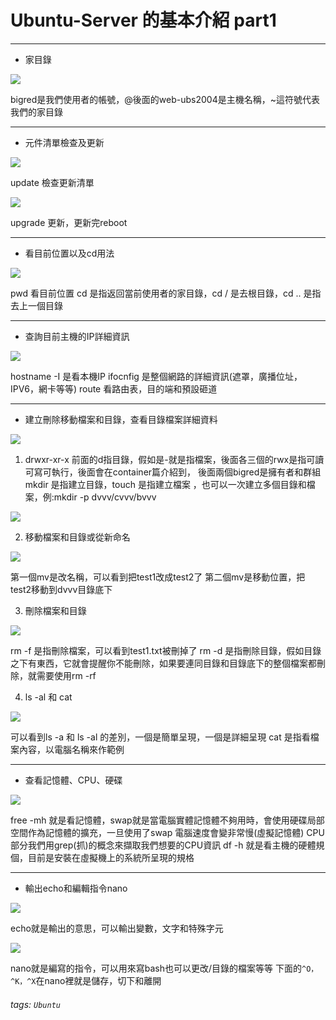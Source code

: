 # Ubuntu-Server 的基本介紹 part1

---
* 家目錄

![](https://i.imgur.com/F6MHeac.jpg)

bigred是我們使用者的帳號，@後面的web-ubs2004是主機名稱，~這符號代表我們的家目錄

---

* 元件清單檢查及更新

![](https://i.imgur.com/5uugSXi.jpg)

update 檢查更新清單

![](https://i.imgur.com/nzRqJYw.jpg)

upgrade 更新，更新完reboot

---

* 看目前位置以及cd用法

![](https://i.imgur.com/PDfvY8n.jpg)

pwd 看目前位置
cd 是指返回當前使用者的家目錄，cd / 是去根目錄，cd .. 是指去上一個目錄

---

* 查詢目前主機的IP詳細資訊

![](https://i.imgur.com/j5mayBB.jpg)

hostname -I 是看本機IP
ifocnfig 是整個網路的詳細資訊(遮罩，廣播位址，IPV6，網卡等等)
route 看路由表，目的端和預設砸道

---

* 建立刪除移動檔案和目錄，查看目錄檔案詳細資料

![](https://i.imgur.com/Q3OQYsY.jpg)

1. drwxr-xr-x 前面的d指目錄，假如是-就是指檔案，後面各三個的rwx是指可讀可寫可執行，後面會在container篇介紹到， 後面兩個bigred是擁有者和群組
mkdir 是指建立目錄，touch 是指建立檔案 ，也可以一次建立多個目錄和檔案，例:mkdir -p dvvv/cvvv/bvvv

![](https://i.imgur.com/OUzsVRQ.jpg)

2. 移動檔案和目錄或從新命名

![](https://i.imgur.com/hLY4zY4.jpg)

第一個mv是改名稱，可以看到把test1改成test2了
第二個mv是移動位置，把test2移動到dvvv目錄底下

3. 刪除檔案和目錄

![](https://i.imgur.com/FInL867.jpg)

rm -f 是指刪除檔案，可以看到test1.txt被刪掉了
rm -d 是指刪除目錄，假如目錄之下有東西，它就會提醒你不能刪除，如果要連同目錄和目錄底下的整個檔案都刪除，就需要使用rm -rf

4. ls -al 和 cat 

![](https://i.imgur.com/Ed8FzfE.jpg)

可以看到ls -a 和 ls -al 的差別，一個是簡單呈現，一個是詳細呈現
cat 是指看檔案內容，以電腦名稱來作範例

---

* 查看記憶體、CPU、硬碟

![](https://i.imgur.com/WEukmv0.jpg)

free -mh 就是看記憶體，swap就是當電腦實體記憶體不夠用時，會使用硬碟局部空間作為記憶體的擴充，一旦使用了swap 電腦速度會變非常慢(虛擬記憶體)
CPU部分我們用grep(抓)的概念來擷取我們想要的CPU資訊
df -h 就是看主機的硬體規個，目前是安裝在虛擬機上的系統所呈現的規格
 
---

* 輸出echo和編輯指令nano

![](https://i.imgur.com/xnJ3Jrd.jpg)

echo就是輸出的意思，可以輸出變數，文字和特殊字元

![](https://i.imgur.com/OUE1OJj.jpg)

nano就是編寫的指令，可以用來寫bash也可以更改/目錄的檔案等等
下面的`^O，^K，^X`在nano裡就是儲存，切下和離開


###### tags: `Ubuntu`

















